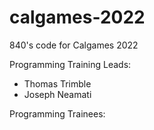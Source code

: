 # calgames-2022
840's code for Calgames 2022

Programming Training Leads:
 - Thomas Trimble
 - Joseph Neamati
 
 Programming Trainees:
 
